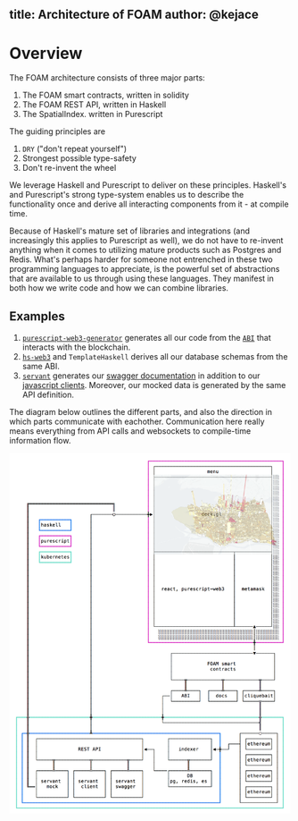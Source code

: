 title: Architecture of FOAM 
author: @kejace
---

# Overview

The FOAM architecture consists of three major parts:

1. The FOAM smart contracts, written in solidity
2. The FOAM REST API, written in Haskell
3. The SpatialIndex. written in Purescript

The guiding principles are
1. `DRY` ("don't repeat yourself")
2. Strongest possible type-safety
3. Don't re-invent the wheel

We leverage Haskell and Purescript to deliver on these principles. Haskell's and Purescript's strong type-system enables us to describe the functionality once and derive all interacting components from it - at compile time. 

Because of Haskell's mature set of libraries and integrations (and increasingly this applies to Purescript as well), we do not have to re-invent anything when it comes to utilizing mature products such as Postgres and Redis. What's perhaps harder for someone not entrenched in these two programming languages to appreciate, is the powerful set of abstractions that are available to us through using these languages. They manifest in both how we write code and how we can combine libraries.

## Examples
1. [`purescript-web3-generator`](https://github.com/f-o-a-m/purescript-web3-generator) generates all our code from the [`ABI`](https://solidity.readthedocs.io/en/develop/abi-spec.html) that interacts with the blockchain. 
2. [`hs-web3`](https://github.com/airalab/hs-web3) and `TemplateHaskell` derives all our database schemas from the same ABI.
3. [`servant`](http://haskell-servant.readthedocs.io/en/stable/) generates our [swagger documentation](../swagger/ui.html) in addition to our [javascript clients](../swagger/intro.html). Moreover, our mocked data is generated by the same API definition.

The diagram below outlines the different parts, and also the direction in which parts communicate with eachother. Communication here really means everything from API calls and websockets to compile-time information flow.

<img src="../images/foam.architecture_0.4.png" width="700">
